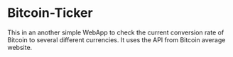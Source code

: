 # Bitcoin-Ticker
This in an another simple WebApp to check the current conversion rate of Bitcoin to several different currencies. It uses the API from Bitcoin average website.
